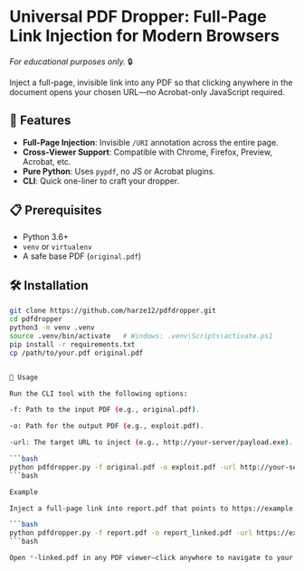 

# Universal PDF Dropper: Full-Page Link Injection for Modern Browsers

*For educational purposes only.* 🔒

Inject a full-page, invisible link into any PDF so that clicking anywhere in the document opens your chosen URL—no Acrobat-only JavaScript required.

## 🚀 Features
- **Full-Page Injection**: Invisible `/URI` annotation across the entire page.
- **Cross-Viewer Support**: Compatible with Chrome, Firefox, Preview, Acrobat, etc.
- **Pure Python**: Uses `pypdf`, no JS or Acrobat plugins.
- **CLI**: Quick one-liner to craft your dropper.

## 📋 Prerequisites
- Python 3.6+
- `venv` or `virtualenv`
- A safe base PDF (`original.pdf`)

## 🛠️ Installation
```bash
git clone https://github.com/harze12/pdfdropper.git
cd pdfdropper
python3 -m venv .venv
source .venv/bin/activate   # Windows: .venv\Scripts\activate.ps1
pip install -r requirements.txt
cp /path/to/your.pdf original.pdf


🔧 Usage

Run the CLI tool with the following options:

-f: Path to the input PDF (e.g., original.pdf).

-o: Path for the output PDF (e.g., exploit.pdf).

-url: The target URL to inject (e.g., http://your-server/payload.exe).

```bash
python pdfdropper.py -f original.pdf -o exploit.pdf -url http://your-server/payload.exe
```bash

Example

Inject a full-page link into report.pdf that points to https://example.com:

```bash
python pdfdropper.py -f report.pdf -o report_linked.pdf -url https://example.com
```bash

Open *-linked.pdf in any PDF viewer—click anywhere to navigate to your URL.
